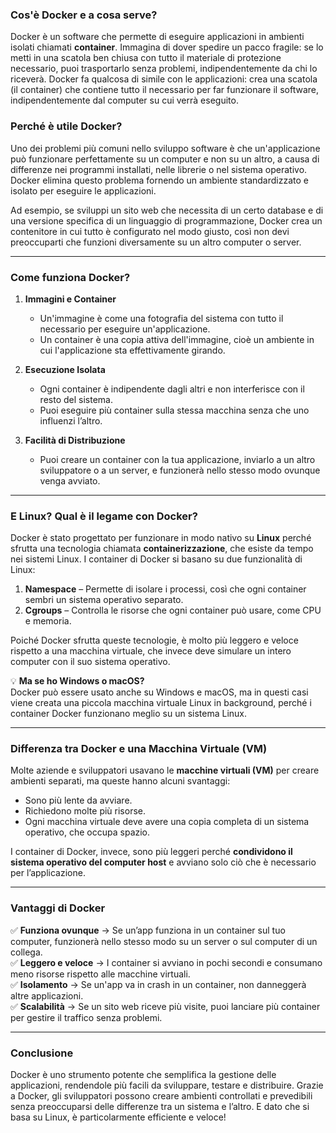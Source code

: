### **Cos'è Docker e a cosa serve?**

Docker è un software che permette di eseguire applicazioni in ambienti isolati chiamati **container**. Immagina di dover spedire un pacco fragile: se lo metti in una scatola ben chiusa con tutto il materiale di protezione necessario, puoi trasportarlo senza problemi, indipendentemente da chi lo riceverà. Docker fa qualcosa di simile con le applicazioni: crea una scatola (il container) che contiene tutto il necessario per far funzionare il software, indipendentemente dal computer su cui verrà eseguito.

### **Perché è utile Docker?**

Uno dei problemi più comuni nello sviluppo software è che un'applicazione può funzionare perfettamente su un computer e non su un altro, a causa di differenze nei programmi installati, nelle librerie o nel sistema operativo. Docker elimina questo problema fornendo un ambiente standardizzato e isolato per eseguire le applicazioni.

Ad esempio, se sviluppi un sito web che necessita di un certo database e di una versione specifica di un linguaggio di programmazione, Docker crea un contenitore in cui tutto è configurato nel modo giusto, così non devi preoccuparti che funzioni diversamente su un altro computer o server.

---

### **Come funziona Docker?**

1. **Immagini e Container**
    
    - Un'immagine è come una fotografia del sistema con tutto il necessario per eseguire un'applicazione.
    - Un container è una copia attiva dell'immagine, cioè un ambiente in cui l'applicazione sta effettivamente girando.
2. **Esecuzione Isolata**
    
    - Ogni container è indipendente dagli altri e non interferisce con il resto del sistema.
    - Puoi eseguire più container sulla stessa macchina senza che uno influenzi l’altro.
3. **Facilità di Distribuzione**
    
    - Puoi creare un container con la tua applicazione, inviarlo a un altro sviluppatore o a un server, e funzionerà nello stesso modo ovunque venga avviato.

---

### **E Linux? Qual è il legame con Docker?**

Docker è stato progettato per funzionare in modo nativo su **Linux** perché sfrutta una tecnologia chiamata **containerizzazione**, che esiste da tempo nei sistemi Linux. I container di Docker si basano su due funzionalità di Linux:

1. **Namespace** – Permette di isolare i processi, così che ogni container sembri un sistema operativo separato.
2. **Cgroups** – Controlla le risorse che ogni container può usare, come CPU e memoria.

Poiché Docker sfrutta queste tecnologie, è molto più leggero e veloce rispetto a una macchina virtuale, che invece deve simulare un intero computer con il suo sistema operativo.

💡 **Ma se ho Windows o macOS?**  
Docker può essere usato anche su Windows e macOS, ma in questi casi viene creata una piccola macchina virtuale Linux in background, perché i container Docker funzionano meglio su un sistema Linux.

---

### **Differenza tra Docker e una Macchina Virtuale (VM)**

Molte aziende e sviluppatori usavano le **macchine virtuali (VM)** per creare ambienti separati, ma queste hanno alcuni svantaggi:

- Sono più lente da avviare.
- Richiedono molte più risorse.
- Ogni macchina virtuale deve avere una copia completa di un sistema operativo, che occupa spazio.

I container di Docker, invece, sono più leggeri perché **condividono il sistema operativo del computer host** e avviano solo ciò che è necessario per l’applicazione.

---

### **Vantaggi di Docker**

✅ **Funziona ovunque** → Se un’app funziona in un container sul tuo computer, funzionerà nello stesso modo su un server o sul computer di un collega.  
✅ **Leggero e veloce** → I container si avviano in pochi secondi e consumano meno risorse rispetto alle macchine virtuali.  
✅ **Isolamento** → Se un'app va in crash in un container, non danneggerà altre applicazioni.  
✅ **Scalabilità** → Se un sito web riceve più visite, puoi lanciare più container per gestire il traffico senza problemi.

---

### **Conclusione**

Docker è uno strumento potente che semplifica la gestione delle applicazioni, rendendole più facili da sviluppare, testare e distribuire. Grazie a Docker, gli sviluppatori possono creare ambienti controllati e prevedibili senza preoccuparsi delle differenze tra un sistema e l’altro. E dato che si basa su Linux, è particolarmente efficiente e veloce! 